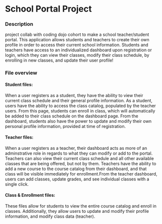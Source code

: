 # School Portal Project
<h3>Description</h3>
project collab with coding dojo cohort to make a school teacher/student portal. This application allows students and teachers to create their own profile in order to access their current school information. Students and teachers have access to an individualized dashboard upon registration or login, which they can view their classes, modify their class schedule, by enrolling in new classes, and update their user profile!
<h3>File overview</h3>
<h4>Student files:</h4>
When a user registers as a student, they have the ability to view their current class schedule and their general profile information. As a student, users have the ability to access the class catalog, populated by the teacher users. From this page, students can enroll in class, which will automatically be added to their class schedule on the dashboard page. From the dashboard, students also have the power to update and modify their own personal profile information, provided at time of registration.


<h4>Teacher files:</h4>
When a user registers as a teacher, their dashboard acts as more of an adminstrative role in regards to what they can modify or add to the portal. Teachers can also view their current class schedule and all other available classes that are being offered, but not by them. Teachers have the ability to add a new course to the course catalog from their dashboard, and that class will be visible immediately for enrollment.From the teacher dashboard, users can add classes, update grades, and see individual classes with a single click.

<h4>Class & Enrollment files:</h4>
These files allow for students to view the entire course catalog and enroll in classes. Additionally, they allow users to update and modify their profile information, and modify class data (teacher). 
